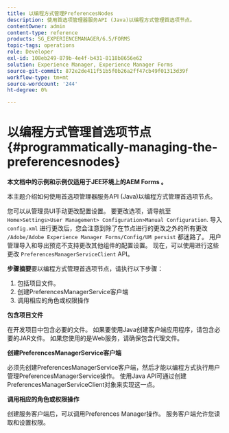 ```yaml
---
title: 以编程方式管理PreferencesNodes
description: 使用首选项管理器服务API (Java)以编程方式管理首选项节点。
contentOwner: admin
content-type: reference
products: SG_EXPERIENCEMANAGER/6.5/FORMS
topic-tags: operations
role: Developer
exl-id: 108eb249-879b-4e4f-b431-8118b8656e62
solution: Experience Manager, Experience Manager Forms
source-git-commit: 872e2de411f51b5f0b26a2ff47cb49f01313d39f
workflow-type: tm+mt
source-wordcount: '244'
ht-degree: 0%

---
```


# 以编程方式管理首选项节点 {#programmatically-managing-the-preferencesnodes}

**本文档中的示例和示例仅适用于JEE环境上的AEM Forms 。**

本主题介绍如何使用首选项管理器服务API (Java)以编程方式管理首选项节点。

您可以从管理员UI手动更改配置设置。 要更改选项，请导航至 `Home>Settings>User Management> Configuration>Manual Configuration`. 导入 `config.xml` 进行更改后，您会注意到除了在节点进行的更改之外的所有更改 `/Adobe/Adobe Experience Manager Forms/Config/UM persist` 都迷路了。 用户管理导入和导出预览不支持更改其他组件的配置设置。 现在，可以使用进行这些更改 `PreferencesManagerServiceClient` API。

**步骤摘要**&#x200B;要以编程方式管理首选项节点，请执行以下步骤：

1. 包括项目文件。
1. 创建PreferencesManagerService客户端
1. 调用相应的角色或权限操作

**包含项目文件**

在开发项目中包含必要的文件。 如果要使用Java创建客户端应用程序，请包含必要的JAR文件。 如果您使用的是Web服务，请确保包含代理文件。

**创建PreferencesManagerService客户端**

必须先创建PreferencesManagerService客户端，然后才能以编程方式执行用户管理PreferencesManagerService操作。 使用Java API可通过创建PreferencesManagerServiceClient对象来实现这一点。

**调用相应的角色或权限操作**

创建服务客户端后，可以调用Preferences Manager操作。 服务客户端允许您读取和设置权限。
